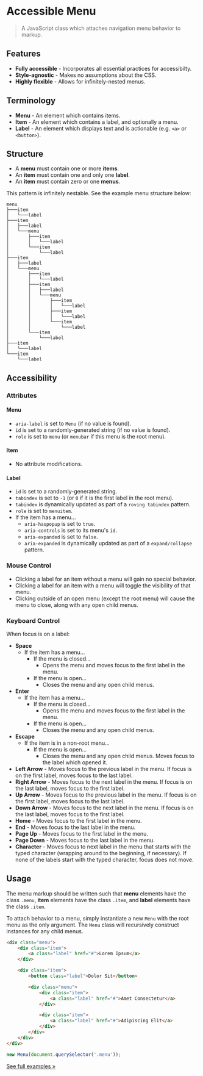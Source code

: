 # Accessible Menu

> A JavaScript class which attaches navigation menu behavior to markup.

## Features

- **Fully accessible** - Incorporates all essential practices for accessibilty.
- **Style-agnostic** - Makes no assumptions about the CSS.
- **Highly flexible** - Allows for infinitely-nested menus.

## Terminology

- **Menu** - An element which contains items.
- **Item** - An element which contains a label, and optionally a menu.
- **Label** - An element which displays text and is actionable (e.g. `<a>` or `<button>`).

## Structure

- A **menu** must contain one or more **items**.
- An **item** must contain one and only one **label**.
- An **item** must contain zero or one **menus**.

This pattern is infinitely nestable. See the example menu structure below:

```
menu
├───item
│   └───label
├───item
│   ├───label
│   └───menu
│       ├───item
│       │   └───label
│       └───item
│           └───label
├───item
│   ├───label
│   └───menu
│       ├───item
│       │   └───label
│       ├───item
│       │   ├───label
│       │   └───menu
│       │       ├───item
│       │       │   └───label
│       │       ├───item
│       │       │   └───label
│       │       └───item
│       │           └───label
│       └───item
│           └───label
├───item
│   └───label
└───item
    └───label
```

## Accessibility

### Attributes

#### Menu

- `aria-label` is set to `Menu` (if no value is found).
- `id` is set to a randomly-generated string (if no value is found).
- `role` is set to `menu` (or `menubar` if this menu is the root menu).

#### Item

- No attribute modifications.

#### Label

- `id` is set to a randomly-generated string.
- `tabindex` is set to `-1` (or `0` if it is the first label in the root menu).
- `tabindex` is dynamically updated as part of a `roving tabindex` pattern.
- `role` is set to `menuitem`.
- If the item has a menu...
	- `aria-haspopup` is set to `true`.
	- `aria-controls` is set to its menu's `id`.
	- `aria-expanded` is set to `false`.
	- `aria-expanded` is dynamically updated as part of a `expand/collapse` pattern.

### Mouse Control

- Clicking a label for an item without a menu will gain no special behavior.
- Clicking a label for an item with a menu will toggle the visibility of that menu.
- Clicking outside of an open menu (except the root menu) will cause the menu to close, along with any open child menus.

### Keyboard Control

When focus is on a label:

- **Space**
	- If the item has a menu...
		- If the menu is closed...
			- Opens the menu and moves focus to the first label in the menu.
		- If the menu is open...
			- Closes the menu and any open child menus.
- **Enter**
	- If the item has a menu...
		- If the menu is closed...
			- Opens the menu and moves focus to the first label in the menu.
		- If the menu is open...
			- Closes the menu and any open child menus.
- **Escape**
	- If the item is in a non-root menu...
		- If the menu is open...
			- Closes the menu and any open child menus. Moves focus to the label which opened it.
- **Left Arrow** - Moves focus to the previous label in the menu. If focus is on the first label, moves focus to the last label.
- **Right Arrow** - Moves focus to the next label in the menu. If focus is on the last label, moves focus to the first label.
- **Up Arrow** - Moves focus to the previous label in the menu. If focus is on the first label, moves focus to the last label.
- **Down Arrow** - Moves focus to the next label in the menu. If focus is on the last label, moves focus to the first label.
- **Home** - Moves focus to the first label in the menu.
- **End** - Moves focus to the last label in the menu.
- **Page Up** - Moves focus to the first label in the menu.
- **Page Down** - Moves focus to the last label in the menu.
- **Character** - Moves focus to next label in the menu that starts with the typed character (wrapping around to the beginning, if necessary). If none of the labels start with the typed character, focus does not move.

## Usage

The menu markup should be written such that **menu** elements have the class `.menu`, **item** elements have the class `.item`, and **label** elements have the class `.item`.

To attach behavior to a menu, simply instantiate a new `Menu` with the root menu as the only argument. The `Menu` class will recursively construct instances for any child menus.

``` html
<div class="menu">
	<div class="item">
		<a class="label" href="#">Lorem Ipsum</a>
	</div>

	<div class="item">
		<button class="label">Dolor Sit</button>

		<div class="menu">
			<div class="item">
				<a class="label" href="#">Amet Consectetur</a>
			</div>

			<div class="item">
				<a class="label" href="#">Adipiscing Elit</a>
			</div>
		</div>
	</div>
</div>
```

``` js
new Menu(document.querySelector('.menu'));
```

[See full examples &raquo;](./examples)
